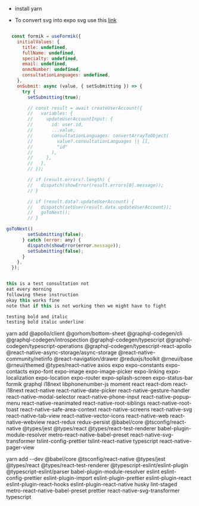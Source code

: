 - install yarn

- To convert svg into expo svg use this [link](https://react-svgr.com/playground/?native=true&typescript=true)

```js

  const formik = useFormik({
    initialValues: {
      title: undefined,
      fullName: undefined,
      specialty: undefined,
      email: undefined,
      onmcNumber: undefined,
      consultationLanguages: undefined,
    },
    onSubmit: async (value, { setSubmitting }) => {
      try {
        setSubmitting(true);

        // const result = await createUserAccount({
        //   variables: {
        //     updateUserAccountInput: {
        //       id: user.id,
        //       ...value,
        //       consultationLanguages: convertArrayToObject(
        //         value?.consultationLanguages || [],
        //         "id"
        //       ),
        //     },
        //   },
        // });

        // if (result.errors?.length) {
        //   dispatch(showError(result.errors[0].message));
        // }

        // if (result.data?.updateUserAccount) {
        //   dispatch(setUser(result.data.updateUserAccount));
        //   goToNext();
        // }

goToNext()
        setSubmitting(false);
      } catch (error: any) {
        dispatch(showError(error.message));
        setSubmitting(false);
      }
    },
  });


this is a test consultation not
eat every morning
following these instruction
okay this works fine
note that if this is not working then we might have to fight

testing bold and italic
testing bold italic underline

```



yarn add @apollo/client @gorhom/bottom-sheet @graphql-codegen/cli @graphql-codegen/introspection @graphql-codegen/typescript @graphql-codegen/typescript-operations @graphql-codegen/typescript-react-apollo @react-native-async-storage/async-storage @react-native-community/netinfo @react-navigation/drawer @reduxjs/toolkit @rneui/base @rneui/themed @types/react-native axios expo expo-constants expo-contacts expo-font expo-image expo-image-picker expo-linking expo-localization expo-location expo-router expo-splash-screen expo-status-bar formik graphql i18next libphonenumber-js moment react react-dom react-i18next react-native react-native-date-picker react-native-gesture-handler react-native-modal-selector react-native-phone-input react-native-popup-menu react-native-reanimated react-native-root-siblings react-native-root-toast react-native-safe-area-context react-native-screens react-native-svg react-native-tab-view react-native-vector-icons react-native-web react-native-webview react-redux redux-persist @babel/core @tsconfig/react-native @types/jest @types/react @types/react-test-renderer babel-plugin-module-resolver metro-react-native-babel-preset react-native-svg-transformer tslint-config-prettier tslint-react-native typescript react-native-pager-view 



yarn add --dev @babel/core @tsconfig/react-native @types/jest @types/react @types/react-test-renderer @typescript-eslint/eslint-plugin @typescript-eslint/parser babel-plugin-module-resolver eslint eslint-config-prettier eslint-plugin-import eslint-plugin-prettier eslint-plugin-react eslint-plugin-react-hooks eslint-plugin-react-native husky lint-staged metro-react-native-babel-preset prettier react-native-svg-transformer typescript